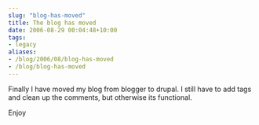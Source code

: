 ```yaml
---
slug: "blog-has-moved"
title: The blog has moved
date: 2006-08-29 00:04:48+10:00
tags:
- legacy
aliases:
- /blog/2006/08/blog-has-moved
- /blog/blog-has-moved
---
```


Finally I have moved my blog from blogger to drupal. I still have to add tags and clean up the comments, but otherwise its functional.

Enjoy
